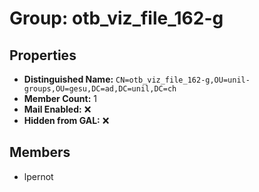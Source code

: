 # Group: otb_viz_file_162-g

## Properties

- **Distinguished Name:** `CN=otb_viz_file_162-g,OU=unil-groups,OU=gesu,DC=ad,DC=unil,DC=ch`
- **Member Count:** 1
- **Mail Enabled:** ❌
- **Hidden from GAL:** ❌

## Members

- lpernot
